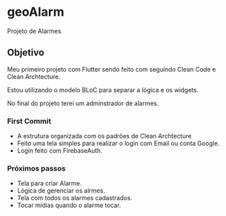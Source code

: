 # geoAlarm

Projeto de Alarmes

## Objetivo

Meu primeiro projeto com Flutter sendo feito com seguindo Clean Code e Clean Archtecture.

Estou utilizando o modelo BLoC para separar a lógica e os widgets.

No final do projeto terei um adminstrador de alarmes.

### First Commit

- A estrutura organizada com os padrões de Clean Archtecture
- Feito uma tela simples para realizar o login com Email ou conta Google.
- Login feito com FirebaseAuth.

### Próximos passos

- Tela para criar Alarme.
- Lógica de gerenciar os alrmes.
- Tela com todos os alarmes cadastrados.
- Tocar midias quando o alarme tocar.
